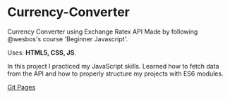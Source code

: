 # Currency-Converter

Currency Converter using Exchange Ratex API
Made by following @wesbos's course 'Beginner Javascript'.

Uses: **HTML5, CSS, JS**.

In this project I practiced my JavaScript skills. Learned how to fetch data from the API and how to properly structure my projects with ES6 modules.

[Git Pages](https://splinekonstantin.github.io/Currency-Converter)

